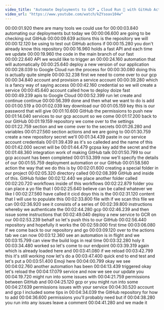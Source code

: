 ```yaml
---
video_title: "Automate Deployments to GCP ☁️ Cloud Run 🏃 with GitHub Actions"
video_url: "https://www.youtube.com/watch/kZYsoav104w"
---
```


00:00:01.920 there are many tools we could use for
00:00:03.840 automating our deployments but today we
00:00:06.600 are going to be checking out GitHub
00:00:09.639 actions this is the repository we will
00:00:12.120 be using to test out GitHub actions if
00:00:15.280 you don't already know this repository
00:00:16.960 holds a fast API and each time we update
00:00:19.960 the code in the main branch of our fast
00:00:22.640 API we would like to trigger an
00:00:24.160 automation that will automatically
00:00:25.640 deploy a new version of our application
00:00:28.039 to Google Cloud run the process for
00:00:30.080 doing this is actually quite simple
00:00:32.238 first we need to come over to our gcp
00:00:34.840 account and provision a service account
00:00:39.280 which is a fancy way of saying access
00:00:42.160 credential so we will create a service
00:00:45.640 account called how to deploy doize fast
00:00:49.239 apis to Google Cloud
00:00:52.399 run let create and continue continue
00:00:56.399 done and then what we want to do is add
00:01:00.519 a
00:01:02.039 key download our
00:01:05.159 key this is our password that will give
00:01:10.600 GitHub the permissions to push new
00:01:14.040 services to our gcp account so we come
00:01:17.200 back to our GitHub
00:01:19.159 repository we come over to the settings
00:01:22.759 section and we come over to the secrets
00:01:26.280 and variables
00:01:27.560 section actions and we are going to
00:01:30.759 create a new repository secret we'll
00:01:34.439 paste in our service account credentials
00:01:39.439 as it's so calleded and the name of this
00:01:42.000 secret will be
00:01:44.479 gcpsa key add the secret and the
00:01:48.360 integration work of making GitHub talk
00:01:50.799 to our gcp account has been completed
00:01:53.399 now we'll specify the details of our
00:01:55.759 deployment automation or our GitHub
00:01:58.560 action the way that we do this is by
00:02:01.600 creating a special folder in our project
00:02:05.320 directory called
00:02:08.399 GitHub and inside of this. GitHub folder
00:02:12.440 we place another folder called
00:02:20.720 workflows inside of this workflows
00:02:22.879 folder you can place a yo file that I
00:02:25.640 believe can be called whatever we like I
00:02:27.560 have called it cicd doyo this is the
00:02:31.120 content that I will use to populate this
00:02:33.800 file with if we scan this file we can
00:02:36.920 see it consists of a series of
00:02:39.800 instructions whereby we authenticate the
00:02:44.280 gcp
00:02:46.239 and then issue some instructions that
00:02:49.040 deploy a new service to GCR on our
00:02:53.239 behalf so let's push this to our GitHub
00:02:56.440 repository and hopefully it works the
00:02:59.000 first time
00:03:06.080 if we come back to our repository and go
00:03:09.120 over to the actions tab we can now
00:03:12.360 see an automation is in flight and we
00:03:15.799 can view the build logs in real time
00:03:32.280 holy it
00:03:34.480 worked so let's come to our endpoint
00:03:39.319 again which is already loaded here and
00:03:41.080 if we reload
00:03:42.799 this it's still working now let's do a
00:03:47.400 quick end to end test and let's put a
00:03:51.400 Emoji here
00:04:00.799 okay we see
00:04:02.760 another automation has been
00:04:13.439 triggered okay let's reload the
00:04:17.079 service and now we see our update you
00:04:19.720 might run into some issues with
00:04:21.759 permissions between GitHub and
00:04:25.120 gcp or you might run into some
00:04:27.639 permissions issues with your service
00:04:30.520 account and gcp I included some tips in
00:04:34.039 the GitHub repository for how to add
00:04:36.600 permissions you'll probably need but if
00:04:38.280 you run into any issues leave a comment
00:04:41.280 and we made it
